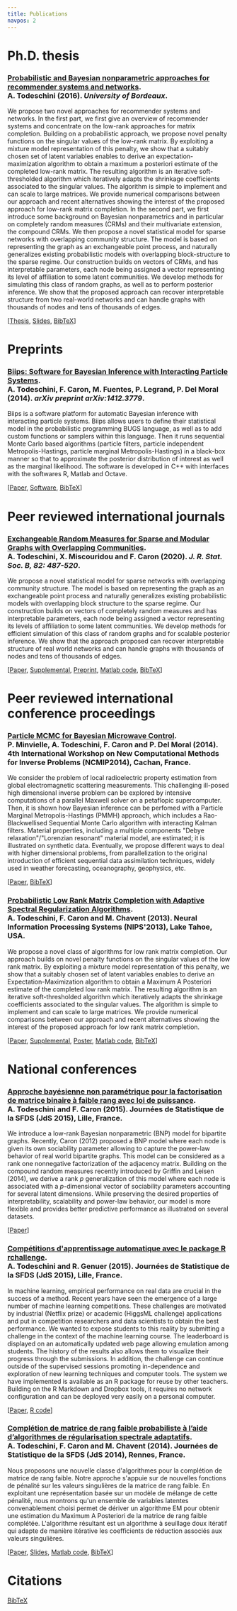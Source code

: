 ```yaml
---
title: Publications
navpos: 2
---
```


# Ph.D. thesis

### [Probabilistic and Bayesian nonparametric approaches for recommender systems and networks](https://tel.archives-ouvertes.fr/tel-01583045). <br/> A. Todeschini (2016). _University of Bordeaux_.  
We propose two novel approaches for recommender systems and networks. In the first part, we first give an overview of recommender systems and concentrate on the low-rank approaches for matrix completion. Building on a probabilistic approach, we propose novel penalty functions on the singular values of the low-rank matrix. By exploiting a mixture model representation of this penalty, we show that a suitably chosen set of latent variables enables to derive an expectation-maximization algorithm to obtain a maximum a posteriori estimate of the completed low-rank matrix. The resulting algorithm is an iterative soft-thresholded algorithm which iteratively adapts the shrinkage coefficients associated to the singular values. The algorithm is simple to implement and can scale to large matrices. We provide numerical comparisons between our approach and recent alternatives showing the interest of the proposed approach for low-rank matrix completion. In the second part, we first introduce some background on Bayesian nonparametrics and in particular on completely random measures (CRMs) and their multivariate extension, the compound CRMs. We then propose a novel statistical model for sparse networks with overlapping community structure. The model is based on representing the graph as an exchangeable point process, and naturally generalizes existing probabilistic models with overlapping block-structure to the sparse regime. Our construction builds on vectors of CRMs, and has interpretable parameters, each node being assigned a vector representing its level of affiliation to some latent communities. We develop methods for simulating this class of random graphs, as well as to perform posterior inference. We show that the proposed approach can recover interpretable structure from two real-world networks and can handle graphs with thousands of nodes and tens of thousands of edges. 

[[Thesis](https://www.dropbox.com/s/jn46sxx5thblti3/thesis_v3.pdf?dl=1), [Slides](https://www.dropbox.com/s/l4dhu50pql0vluj/thesis_pres.pdf?dl=1), [BibTeX](cite.html)]

# Preprints

### [Biips: Software for Bayesian Inference with Interacting Particle Systems](http://arxiv.org/abs/1412.3779). <br/> A. Todeschini, F. Caron, M. Fuentes, P. Legrand, P. Del Moral (2014). _arXiv preprint arXiv:1412.3779_.  
Biips is a software platform for automatic Bayesian inference with interacting particle systems. Biips allows users to define their statistical model in the probabilistic programming BUGS language, as well as to add custom functions or samplers within this language. Then it runs sequential Monte Carlo based algorithms (particle filters, particle independent Metropolis-Hastings, particle marginal Metropolis-Hastings) in a black-box manner so that to approximate the posterior distribution of interest as well as the marginal likelihood. The software is developed in C++ with interfaces with the softwares R, Matlab and Octave. 

[[Paper](http://arxiv.org/pdf/1412.3779v1), [Software](https://biips.github.io/), [BibTeX](cite.html)]

# Peer reviewed international journals

### [Exchangeable Random Measures for Sparse and Modular Graphs with Overlapping Communities](https://rss.onlinelibrary.wiley.com/doi/abs/10.1111/rssb.12363). <br/> A. Todeschini, X. Miscouridou and F. Caron (2020). _J. R. Stat. Soc. B, 82: 487-520_.  
We propose a novel statistical model for sparse networks with overlapping community structure. The model is based on representing the graph as an exchangeable point process and naturally generalizes existing probabilistic models with overlapping block structure to the sparse regime. Our construction builds on vectors of completely random measures and has interpretable parameters, each node being assigned a vector representing its levels of affiliation to some latent communities. We develop methods for efficient simulation of this class of random graphs and for scalable posterior inference. We show that the approach proposed can recover interpretable structure of real world networks and can handle graphs with thousands of nodes and tens of thousands of edges.

[[Paper](https://rss.onlinelibrary.wiley.com/doi/epdf/10.1111/rssb.12363), [Supplemental](https://rss.onlinelibrary.wiley.com/action/downloadSupplement?doi=10.1111%2Frssb.12363&file=rssb12363-sup-0001-Supinfo.pdf), [Preprint](http://arxiv.org/pdf/1602.02114v1.pdf), [Matlab code](https://github.com/OxCSML-BayesNP/SNetOC), [BibTeX](cite.html)]

# Peer reviewed international conference proceedings

### [Particle MCMC for Bayesian Microwave Control](http://iopscience.iop.org/1742-6596/542/1/012007). <br/> P. Minvielle, A. Todeschini, F. Caron and P. Del Moral (2014). **4th International Workshop on New Computational Methods for Inverse Problems (NCMIP2014)**, Cachan, France.  
We consider the problem of local radioelectric property estimation from global electromagnetic scattering measurements. This challenging ill-posed high dimensional inverse problem can be explored by intensive computations of a parallel Maxwell solver on a petaflopic supercomputer. Then, it is shown how Bayesian inference can be perfomed with a Particle Marginal Metropolis-Hastings (PMMH) approach, which includes a Rao-Blackwellised Sequential Monte Carlo algorithm with interacting Kalman filters. Material properties, including a multiple components "Debye relaxation"/"Lorenzian resonant" material model, are estimated; it is illustrated on synthetic data. Eventually, we propose different ways to deal with higher dimensional problems, from parallelization to the original introduction of efficient sequential data assimilation techniques, widely used in weather forecasting, oceanography, geophysics, etc.

[[Paper](http://iopscience.iop.org/1742-6596/542/1/012007/pdf/1742-6596_542_1_012007.pdf), [BibTeX](cite.html)]

### [Probabilistic Low Rank Matrix Completion with Adaptive Spectral Regularization Algorithms](http://papers.nips.cc/paper/5005-probabilistic-low-rank-matrix-completion-with-adaptive-spectral-regularization-algorithms). <br/> A. Todeschini, F. Caron and M. Chavent (2013). **Neural Information Processing Systems (NIPS'2013)**, Lake Tahoe, USA.  
We propose a novel class of algorithms for low rank matrix completion. Our approach builds on novel penalty functions on the singular values of the low rank matrix. By exploiting a mixture model representation of this penalty, we show that a suitably chosen set of latent variables enables to derive an Expectation-Maximization algorithm to obtain a Maximum A Posteriori estimate of the completed low rank matrix. The resulting algorithm is an iterative soft-thresholded algorithm which iteratively adapts the shrinkage coefficients associated to the singular values. The algorithm is simple to implement and can scale to large matrices. We provide numerical comparisons between our approach and recent alternatives showing the interest of the proposed approach for low rank matrix completion.

[[Paper](http://papers.nips.cc/paper/5005-probabilistic-low-rank-matrix-completion-with-adaptive-spectral-regularization-algorithms.pdf), [Supplemental](/doc/TodeschiniCaronChavent_NIPS2013_supp.pdf), [Poster](/doc/TodeschiniCaronChavent_NIPS2013_poster.pdf), [Matlab code](hasi.html), [BibTeX](cite.html)]

# National conferences

### [Approche bayésienne non paramétrique pour la factorisation de matrice binaire à faible rang avec loi de puissance](http://jds2015.sfds.asso.fr/prog/showabstract.php?id=209). <br/> A. Todeschini and F. Caron (2015). **Journées de Statistique de la SFDS (JdS 2015)**, Lille, France.  
We introduce a low-rank Bayesian nonparametric (BNP) model for bipartite graphs. Recently, Caron (2012) proposed a BNP model where each node is given its own sociability parameter allowing to capture the power-law behavior of real world bipartite graphs. This model can be considered as a rank one nonnegative factorization of the adjacency matrix. Building on the compound random measures recently introduced by Griffin and Leisen (2014), we derive a rank *p* generalization of this model where each node is associated with a *p*-dimensional vector of sociability parameters accounting for several latent dimensions. While preserving the desired properties of interpretability, scalability and power-law behavior, our model is more flexible and provides better predictive performance as illustrated on several datasets.

[[Paper](http://papersjds15.sfds.asso.fr/submission_209.pdf)]

### [Compétitions d'apprentissage automatique avec le package R rchallenge](http://jds2015.sfds.asso.fr/prog/showabstract.php?id=211). <br/> A. Todeschini and R. Genuer (2015). **Journées de Statistique de la SFDS (JdS 2015)**, Lille, France.  
In machine learning, empirical performance on real data are crucial in the success of a method. Recent years have seen the emergence of a large number of machine learning competitions. These challenges are motivated by industrial (Netflix prize) or academic (HiggsML challenge) applications and put in competition researchers and data scientists to obtain the best performance. We wanted to expose students to this reality by submitting a challenge in the context of the machine learning course. The leaderboard is displayed on an automatically updated web page allowing emulation among students. The history of the results also allows them to visualize their progress through the submissions. In addition, the challenge can continue outside of the supervised sessions promoting in-dependence and exploration of new learning techniques and computer tools. The system we have implemented is available as an R package for reuse by other teachers. Building on the R Markdown and Dropbox tools, it requires no network configuration and can be deployed very easily on a personal computer.

[[Paper](http://papersjds15.sfds.asso.fr/submission_211.pdf), [R code](http://adrtod.github.io/rchallenge/)]

### [Complétion de matrice de rang faible probabiliste à l’aide d’algorithmes de régularisation spectrale adaptatifs](http://jds2014.sfds.asso.fr/prog/showabstract.php?id=235). <br/> A. Todeschini, F. Caron and M. Chavent (2014). **Journées de Statistique de la SFDS (JdS 2014)**, Rennes, France.  
Nous proposons une nouvelle classe d'algorithmes pour la complétion de matrice de rang faible. Notre approche s'appuie sur de nouvelles fonctions de pénalité sur les valeurs singulières de la matrice de rang faible. En exploitant une représentation basée sur un modèle de mélange de cette pénalité, nous montrons qu'un ensemble de variables latentes convenablement choisi permet de dériver un algorithme EM pour obtenir une estimation du Maximum A Posteriori de la matrice de rang faible complétée. L'algorithme résultant est un algorithme à seuillage doux itératif qui adapte de manière itérative les coefficients de réduction associés aux valeurs singulières.

[[Paper](http://papersjds14.sfds.asso.fr/submission_235.pdf), [Slides](/doc/TodeschiniCaronChavent_jds2014_slides.pdf), [Matlab code](hasi.html), [BibTeX](cite.html)]


# Citations

[<i class="ai ai-google-scholar-square fs-120"></i>](https://scholar.google.fr/citations?user=ivSX6d3wzKIC&hl=en)
[BibTeX](cite.html)
